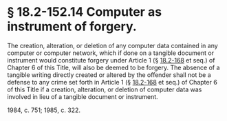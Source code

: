 # § 18.2-152.14 Computer as instrument of forgery.

<p>The creation, alteration, or deletion of any computer data contained in any computer or computer network, which if done on a tangible document or instrument would constitute forgery under Article 1 (§ <a href='http://law.lis.virginia.gov/vacode/18.2-168/'>18.2-168</a> et seq.) of Chapter 6 of this Title, will also be deemed to be forgery. The absence of a tangible writing directly created or altered by the offender shall not be a defense to any crime set forth in Article 1 (§ <a href='http://law.lis.virginia.gov/vacode/18.2-168/'>18.2-168</a> et seq.) of Chapter 6 of this Title if a creation, alteration, or deletion of computer data was involved in lieu of a tangible document or instrument.</p><p>1984, c. 751; 1985, c. 322.</p>